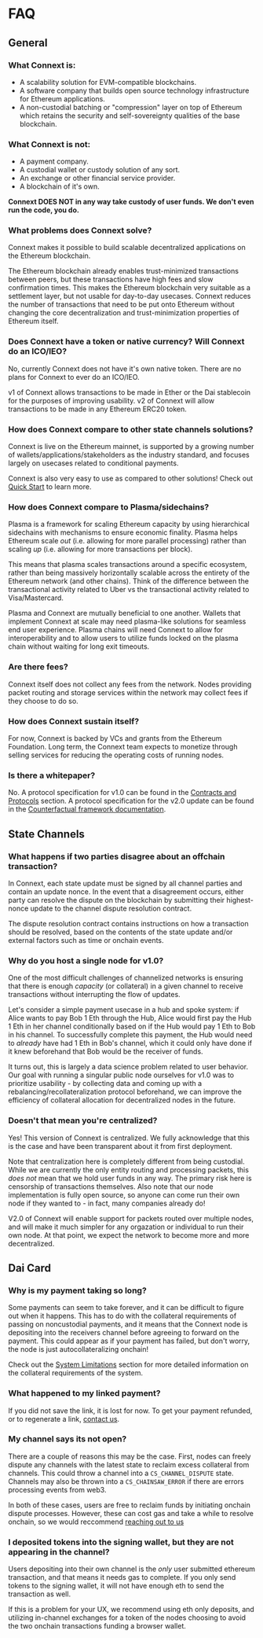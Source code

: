 # FAQ

## General

### What Connext is:
- A scalability solution for EVM-compatible blockchains.
- A software company that builds open source technology infrastructure for Ethereum applications.
- A non-custodial batching or "compression" layer on top of Ethereum which retains the security and self-sovereignty qualities of the base blockchain.

### What Connext is not:
- A payment company.
- A custodial wallet or custody solution of any sort.
- An exchange or other financial service provider.
- A blockchain of it's own.

**Connext DOES NOT in any way take custody of user funds. We don't even run the code, you do.**

### What problems does Connext solve?
Connext makes it possible to build scalable decentralized applications on the Ethereum blockchain. 

The Ethereum blockchain already enables trust-minimized transactions between peers, but these transactions have high fees and slow confirmation times. This makes the Ethereum blockchain very suitable as a settlement layer, but not usable for day-to-day usecases. Connext reduces the number of transactions that need to be put onto Ethereum without changing the core decentralization and trust-minimization properties of Ethereum itself.

### Does Connext have a token or native currency? Will Connext do an ICO/IEO?
No, currently Connext does not have it's own native token. There are no plans for Connext to ever do an ICO/IEO.

v1 of Connext allows transactions to be made in Ether or the Dai stablecoin for the purposes of improving usability. v2 of Connext will allow transactions to be made in any Ethereum ERC20 token.

### How does Connext compare to other state channels solutions?
Connext is live on the Ethereum mainnet, is supported by a growing number of wallets/applications/stakeholders as the industry standard, and focuses largely on usecases related to conditional payments.

Connext is also very easy to use as compared to other solutions! Check out [Quick Start](../usage/gettingStarted.md) to learn more.

### How does Connext compare to Plasma/sidechains?
Plasma is a framework for scaling Ethereum capacity by using hierarchical sidechains with mechanisms to ensure economic finality. Plasma helps Ethereum scale *out* (i.e. allowing for more parallel processing) rather than scaling *up* (i.e. allowing for more transactions per block). 

This means that plasma scales transactions around a specific ecosystem, rather than being massively horizontally scalable across the entirety of the Ethereum network (and other chains). Think of the difference between the transactional activity related to Uber vs the transactional activity related to Visa/Mastercard.

Plasma and Connext are mutually beneficial to one another. Wallets that implement Connext at scale may need plasma-like solutions for seamless end user experience. Plasma chains will need Connext to allow for interoperability and to allow users to utilize funds locked on the plasma chain without waiting for long exit timeouts.

### Are there fees?
Connext itself does not collect any fees from the network. Nodes providing packet routing and storage services within the network may collect fees if they choose to do so.

### How does Connext sustain itself?
For now, Connext is backed by VCs and grants from the Ethereum Foundation. Long term, the Connext team expects to monetize through selling services for reducing the operating costs of running nodes.

### Is there a whitepaper?
No. A protocol specification for v1.0 can be found in the [Contracts and Protocols](../develop/contracts.md) section. A protocol specification for the v2.0 update can be found in the [Counterfactual framework documentation](https://specs.counterfactual.com/en/latest/).

## State Channels

### What happens if two parties disagree about an offchain transaction?
In Connext, each state update must be signed by all channel parties and contain an update nonce. In the event that a disagreement occurs, either party can resolve the dispute on the blockchain by submitting their highest-nonce update to the channel dispute resolution contract.

The dispute resolution contract contains instructions on how a transaction should be resolved, based on the contents of the state update and/or external factors such as time or onchain events.

### Why do you host a single node for v1.0?
One of the most difficult challenges of channelized networks is ensuring that there is enough *capacity* (or collateral) in a given channel to receive transactions without interrupting the flow of updates. 

Let's consider a simple payment usecase in a hub and spoke system: if Alice wants to pay Bob 1 Eth through the Hub, Alice would first pay the Hub 1 Eth in her channel conditionally based on if the Hub would pay 1 Eth to Bob in his channel. To successfully complete this payment, the Hub would need to *already* have had 1 Eth in Bob's channel, which it could only have done if it knew beforehand that Bob would be the receiver of funds.

It turns out, this is largely a data science problem related to user behavior. Our goal with running a singular public node ourselves for v1.0 was to prioritize usability - by collecting data and coming up with a rebalancing/recollateralization protocol beforehand, we can improve the efficiency of collateral allocation for decentralized nodes in the future.

### Doesn't that mean you're centralized?
Yes! This version of Connext is centralized. We fully acknowledge that this is the case and have been transparent about it from first deployment.

Note that centralization here is completely different from being custodial. While we are currently the only entity routing and processing packets, this *does not* mean that we hold user funds in any way. The primary risk here is censorship of transactions themselves. Also note that our node implementation is fully open source, so anyone can come run their own node if they wanted to - in fact, many companies already do!

V2.0 of Connext will enable support for packets routed over multiple nodes, and will make it much simpler for any orgazation or individual to run their own node. At that point, we expect the network to become more and more decentralized.

## Dai Card

### Why is my payment taking so long?
Some payments can seem to take forever, and it can be difficult to figure out when it happens. This has to do with the collateral requirements of passing on noncustodial payments, and it means that the Connext node is depositing into the receivers channel before agreeing to forward on the payment. This could appear as if your payment has failed, but don't worry, the node is just autocollateralizing onchain!

Check out the [System Limitations](../usage/limitations.md) section for more detailed information on the collateral requirements of the system.

### What happened to my linked payment?
If you did not save the link, it is lost for now. To get your payment refunded, or to regenerate a link, [contact us](https://discordapp.com/invite/yKkzZZm).

### My channel says its not open?
There are a couple of reasons this may be the case. First, nodes can freely dispute any channels with the latest state to reclaim excess collateral from channels. This could throw a channel into a `CS_CHANNEL_DISPUTE` state. Channels may also be thrown into a `CS_CHAINSAW_ERROR` if there are errors processing events from web3.

In both of these cases, users are free to reclaim funds by initiating onchain dispute processes. However, these can cost gas and take a while to resolve onchain, so we would reccommend [reaching out to us](https://discordapp.com/invite/yKkzZZm)

### I deposited tokens into the signing wallet, but they are not appearing in the channel?
Users depositing into their own channel is the *only* user submitted ethereum transaction, and that means it needs gas to complete. If you only send tokens to the signing wallet, it will not have enough eth to send the transaction as well. 

If this is a problem for your UX, we recommend using eth only deposits, and utilizing in-channel exchanges for a token of the nodes choosing to avoid the two onchain transactions funding a browser wallet.
